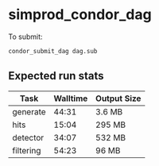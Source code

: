 # simprod_condor_dag

To submit:

```bash
condor_submit_dag dag.sub
```

## Expected run stats

| Task      | Walltime | Output Size |
| --------- | -------- | ----------- |
| generate  | 44:31    | 3.6 MB      |
| hits      | 15:04    | 295 MB      |
| detector  | 34:07    | 532 MB      |
| filtering | 54:23    |  96 MB      |
